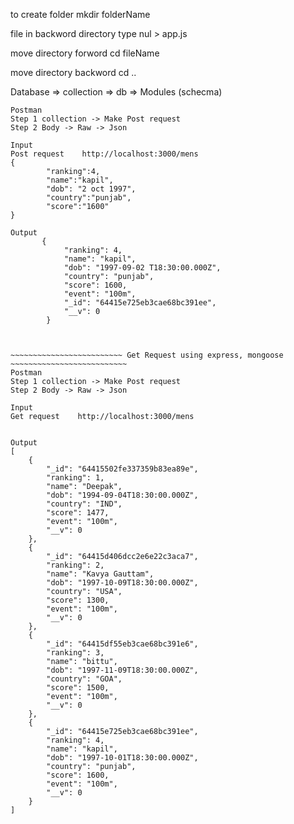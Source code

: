 
to create folder 
mkdir  folderName

file in backword directory
type nul > app.js

move directory forword 
cd fileName

move directory backword
cd ..


Database => collection =>
db => Modules (schecma)



~~~~~~~~~~~~~~~~~~~~~~~~~ POST Request using express, mongoose ~~~~~~~~~~~~~~~~~~~~~~~~~~ 
Postman
Step 1 collection -> Make Post request
Step 2 Body -> Raw -> Json

Input
Post request    http://localhost:3000/mens
{
        "ranking":4,
        "name":"kapil",
        "dob": "2 oct 1997",
        "country":"punjab",
        "score":"1600"
}

Output
       {
            "ranking": 4,
            "name": "kapil",
            "dob": "1997-09-02 T18:30:00.000Z",
            "country": "punjab",
            "score": 1600,
            "event": "100m",
            "_id": "64415e725eb3cae68bc391ee",
            "__v": 0
        }



~~~~~~~~~~~~~~~~~~~~~~~~~ Get Request using express, mongoose ~~~~~~~~~~~~~~~~~~~~~~~~~~ 
Postman
Step 1 collection -> Make Post request
Step 2 Body -> Raw -> Json

Input
Get request    http://localhost:3000/mens


Output
[
    {
        "_id": "64415502fe337359b83ea89e",
        "ranking": 1,
        "name": "Deepak",
        "dob": "1994-09-04T18:30:00.000Z",
        "country": "IND",
        "score": 1477,
        "event": "100m",
        "__v": 0
    },
    {
        "_id": "64415d406dcc2e6e22c3aca7",
        "ranking": 2,
        "name": "Kavya Gauttam",
        "dob": "1997-10-09T18:30:00.000Z",
        "country": "USA",
        "score": 1300,
        "event": "100m",
        "__v": 0
    },
    {
        "_id": "64415df55eb3cae68bc391e6",
        "ranking": 3,
        "name": "bittu",
        "dob": "1997-11-09T18:30:00.000Z",
        "country": "GOA",
        "score": 1500,
        "event": "100m",
        "__v": 0
    },
    {
        "_id": "64415e725eb3cae68bc391ee",
        "ranking": 4,
        "name": "kapil",
        "dob": "1997-10-01T18:30:00.000Z",
        "country": "punjab",
        "score": 1600,
        "event": "100m",
        "__v": 0
    }
]